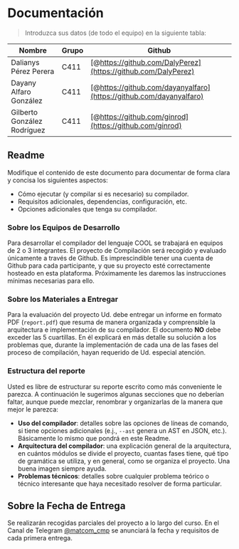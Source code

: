 # Documentación

> Introduzca sus datos (de todo el equipo) en la siguiente tabla:

**Nombre** | **Grupo** | **Github**
--|--|--
Dalianys Pérez Perera | C411 | [@https://github.com/DalyPerez](https://github.com/DalyPerez)
Dayany Alfaro González | C411 | [@https://github.com/dayanyalfaro](https://github.com/dayanyalfaro)
Gilberto González Rodríguez | C411 | [@https://github.com/ginrod](https://github.com/ginrod)

## Readme

Modifique el contenido de este documento para documentar de forma clara y concisa los siguientes aspectos:

- Cómo ejecutar (y compilar si es necesario) su compilador.
- Requisitos adicionales, dependencias, configuración, etc.
- Opciones adicionales que tenga su compilador.

### Sobre los Equipos de Desarrollo

Para desarrollar el compilador del lenguaje COOL se trabajará en equipos de 2 o 3 integrantes. El proyecto de Compilación será recogido y evaluado únicamente a través de Github. Es imprescindible tener una cuenta de Github para cada participante, y que su proyecto esté correctamente hosteado en esta plataforma. Próximamente les daremos las instrucciones mínimas necesarias para ello.

### Sobre los Materiales a Entregar

Para la evaluación del proyecto Ud. debe entregar un informe en formato PDF (`report.pdf`) que resuma de manera organizada y comprensible la arquitectura e implementación de su compilador.
El documento **NO** debe exceder las 5 cuartillas.
En él explicará en más detalle su solución a los problemas que, durante la implementación de cada una de las fases del proceso de compilación, hayan requerido de Ud. especial atención.

### Estructura del reporte

Usted es libre de estructurar su reporte escrito como más conveniente le parezca. A continuación le sugerimos algunas secciones que no deberían faltar, aunque puede mezclar, renombrar y organizarlas de la manera que mejor le parezca:

- **Uso del compilador**: detalles sobre las opciones de líneas de comando, si tiene opciones adicionales (e.j., `--ast` genera un AST en JSON, etc.). Básicamente lo mismo que pondrá en este Readme.
- **Arquitectura del compilador**: una explicación general de la arquitectura, en cuántos módulos se divide el proyecto, cuantas fases tiene, qué tipo de gramática se utiliza, y en general, como se organiza el proyecto. Una buena imagen siempre ayuda.
- **Problemas técnicos**: detalles sobre cualquier problema teórico o técnico interesante que haya necesitado resolver de forma particular.

## Sobre la Fecha de Entrega

Se realizarán recogidas parciales del proyecto a lo largo del curso. En el Canal de Telegram [@matcom_cmp](https://t.me/matcom_cmp) se anunciará la fecha y requisitos de cada primera entrega.
